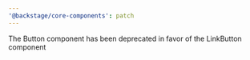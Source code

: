 ```yaml
---
'@backstage/core-components': patch
---
```


The Button component has been deprecated in favor of the LinkButton component
